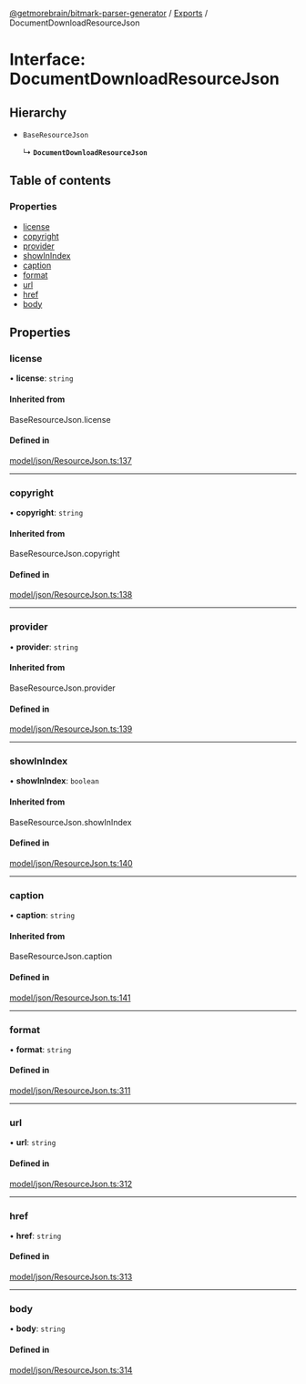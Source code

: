[@getmorebrain/bitmark-parser-generator](../API.md) / [Exports](../modules.md) / DocumentDownloadResourceJson

# Interface: DocumentDownloadResourceJson

## Hierarchy

- `BaseResourceJson`

  ↳ **`DocumentDownloadResourceJson`**

## Table of contents

### Properties

- [license](DocumentDownloadResourceJson.md#license)
- [copyright](DocumentDownloadResourceJson.md#copyright)
- [provider](DocumentDownloadResourceJson.md#provider)
- [showInIndex](DocumentDownloadResourceJson.md#showInIndex)
- [caption](DocumentDownloadResourceJson.md#caption)
- [format](DocumentDownloadResourceJson.md#format)
- [url](DocumentDownloadResourceJson.md#url)
- [href](DocumentDownloadResourceJson.md#href)
- [body](DocumentDownloadResourceJson.md#body)

## Properties

### license

• **license**: `string`

#### Inherited from

BaseResourceJson.license

#### Defined in

[model/json/ResourceJson.ts:137](https://github.com/getMoreBrain/bitmark-parser-generator/blob/9ddf9e2/src/model/json/ResourceJson.ts#L137)

___

### copyright

• **copyright**: `string`

#### Inherited from

BaseResourceJson.copyright

#### Defined in

[model/json/ResourceJson.ts:138](https://github.com/getMoreBrain/bitmark-parser-generator/blob/9ddf9e2/src/model/json/ResourceJson.ts#L138)

___

### provider

• **provider**: `string`

#### Inherited from

BaseResourceJson.provider

#### Defined in

[model/json/ResourceJson.ts:139](https://github.com/getMoreBrain/bitmark-parser-generator/blob/9ddf9e2/src/model/json/ResourceJson.ts#L139)

___

### showInIndex

• **showInIndex**: `boolean`

#### Inherited from

BaseResourceJson.showInIndex

#### Defined in

[model/json/ResourceJson.ts:140](https://github.com/getMoreBrain/bitmark-parser-generator/blob/9ddf9e2/src/model/json/ResourceJson.ts#L140)

___

### caption

• **caption**: `string`

#### Inherited from

BaseResourceJson.caption

#### Defined in

[model/json/ResourceJson.ts:141](https://github.com/getMoreBrain/bitmark-parser-generator/blob/9ddf9e2/src/model/json/ResourceJson.ts#L141)

___

### format

• **format**: `string`

#### Defined in

[model/json/ResourceJson.ts:311](https://github.com/getMoreBrain/bitmark-parser-generator/blob/9ddf9e2/src/model/json/ResourceJson.ts#L311)

___

### url

• **url**: `string`

#### Defined in

[model/json/ResourceJson.ts:312](https://github.com/getMoreBrain/bitmark-parser-generator/blob/9ddf9e2/src/model/json/ResourceJson.ts#L312)

___

### href

• **href**: `string`

#### Defined in

[model/json/ResourceJson.ts:313](https://github.com/getMoreBrain/bitmark-parser-generator/blob/9ddf9e2/src/model/json/ResourceJson.ts#L313)

___

### body

• **body**: `string`

#### Defined in

[model/json/ResourceJson.ts:314](https://github.com/getMoreBrain/bitmark-parser-generator/blob/9ddf9e2/src/model/json/ResourceJson.ts#L314)
